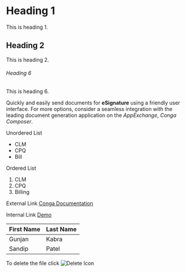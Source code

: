 # Heading 1
This is heading 1.

## Heading 2
This is heading 2.

###### Heading 6
This is heading 6.

Quickly and easily send documents for **eSignature** using a friendly user interface. For more options, consider a seamless integration with the leading document generation application on the _AppExchange_, _Conga Composer_.

Unordered List
-  CLM
-  CPQ
-  Bill

Ordered List
1. CLM
1. CPQ
1. Billing

External Link
[Conga Documentation](https://documentation.conga.com/sign/latest/conga-sign-143895577.html)

Internal Link
[Demo](#Heading-6)

| First Name | Last Name |
|------------|-----------|
| Gunjan     | Kabra     |
| Sandip     | Patel     |


To delete the file click ![](/Demo2/assets/images/delete.png "Delete Icon")